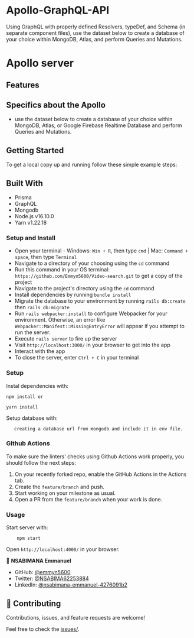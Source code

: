 # Apollo-GraphQL-API

Using GraphQL with properly defined Resolvers, typeDef, and Schema (in separate component files), 
use the dataset below to create a database of your choice within MongoDB, Atlas, and perform Queries and Mutations.


# Apollo server

## Features


## Specifics about the Apollo

- use the dataset below to create a database of your choice within MongoDB, Atlas, or Google Firebase Realtime Database and perform Queries and Mutations.



## Getting Started

To get a local copy up and running follow these simple example steps:


## Built With

* Prisma
* GraphQL
* Mongodb
* Node.js v16.10.0
* Yarn v1.22.18


### Setup and Install

* Open your terminal - Windows: `Win + R`, then type `cmd` | Mac: `Command + space`, then type `Terminal`
* Navigate to a directory of your choosing using the `cd` command
* Run this command in your OS terminal: `https://github.com/Emmyn5600/Video-search.git` to get a copy of the project
* Navigate to the project's directory using the `cd` command
* Install dependencies by running `bundle install`
* Migrate the database to your environment by running `rails db:create` then `rails db:migrate`
* Run `rails webpacker:install` to configure Webpacker for your environment. Otherwise, an error like `Webpacker::Manifest::MissingEntryError` will appear if you attempt to run the server.
* Execute `rails server` to fire up the server
* Visit `http://localhost:3000/` in your browser to get into the app
* Interact with the app
* To close the server, enter `Ctrl + C` in your terminal

### Setup

Instal dependencies with:

```
npm install or

yarn install
```

Setup database with:

```
   creating a database url from mongodb and include it in env file.
```

### Github Actions

To make sure the linters' checks using Github Actions work properly, you should follow the next steps:

1. On your recently forked repo, enable the GitHub Actions in the Actions tab.
2. Create the `feature/branch` and push.
3. Start working on your milestone as usual.
4. Open a PR from the `feature/branch` when your work is done.

### Usage

Start server with:

```
    npm start
```

Open `http://localhost:4000/` in your browser.

👤 **NSABIMANA Emmanuel**

- GitHub: [@emmyn5600](https://github.com/Emmyn5600)
- Twitter: [@NSABIMA62253884](https://twitter.com/NSABIMA62253884)
- LinkedIn: [@nsabimana-emmanuel-4276091b2](https://www.linkedin.com/in/nsabimana-emmanuel-4276091b2/)


## 🤝 Contributing

Contributions, issues, and feature requests are welcome!

Feel free to check the [issues/](https://github.com/Emmyn5600/Video-search/issues).

